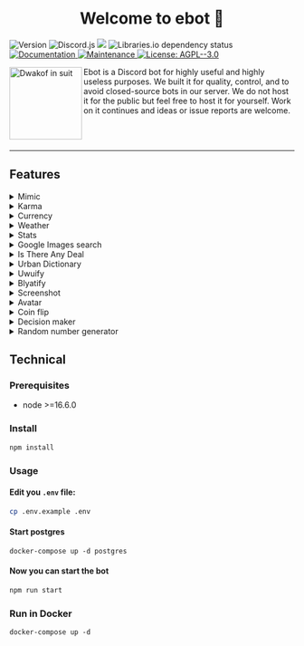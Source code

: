 <h1 align="center">Welcome to ebot 👋</h1>
<p>
  <img alt="Version" src="https://img.shields.io/github/package-json/v/dwakof/ebot" />
  <img alt="Discord.js" src="https://img.shields.io/github/package-json/dependency-version/dwakof/ebot/discord.js" />
  <img src="https://img.shields.io/badge/node-%3E%3D16.6.0-blue.svg" />
  <img alt="Libraries.io dependency status" src="https://img.shields.io/librariesio/github/dwakof/ebot">
  <a href="https://github.com/Dwakof/ebot#readme" target="_blank">
    <img alt="Documentation" src="https://img.shields.io/badge/documentation-no-red.svg" />
  </a>
  <a href="https://github.com/Dwakof/ebot/graphs/commit-activity" target="_blank">
    <img alt="Maintenance" src="https://img.shields.io/badge/Maintained%3F-yes-green.svg" />
  </a>
  <a href="https://github.com/Dwakof/ebot/blob/master/LICENSE" target="_blank">
    <img alt="License: AGPL--3.0" src="https://img.shields.io/github/license/Dwakof/ebot" />
  </a>
</p>

<p>
  <img align="left" width="128" height="128" src="https://user-images.githubusercontent.com/18331529/182911966-01836464-3a9a-4998-8fa8-48b4ab511fd4.png" alt="Dwakof in suit">
  <p align="left">
      Ebot is a Discord bot for highly useful and highly useless purposes. We built it for quality, control, and to avoid closed-source bots in our server. We do not host it for the public but feel free to host it for yourself. Work on it continues and ideas or issue reports are welcome.
  </p>
</p>

<br>
<br>

---

## Features

<details align="left">
  <summary>Mimic</summary>

  Ebot can sync your server's message history and build a mimic model with it, which it can then use to mimic anyone on your guild or even the entire guild as a combined persona. Over time, as more messages are posted, it'll keep updating itself, so you only need to sync once.

  <img width="518" alt="Screen Shot 2022-06-05 at 1 37 08 PM" src="https://user-images.githubusercontent.com/2550945/172048658-69fc9bd2-9c5a-4926-9065-8bf3dee6660b.png">
  <img width="454" alt="Screen Shot 2022-06-05 at 1 37 21 PM" src="https://user-images.githubusercontent.com/2550945/172048663-6a7a81ac-14b2-462c-935d-c08191cb09c3.png">

  <img width="504" alt="Screen Shot 2022-06-05 at 1 44 56 PM" src="https://user-images.githubusercontent.com/2550945/172048920-5fa20305-ab48-4abb-b79d-b06223db089a.png">
  <img width="407" alt="Screen Shot 2022-06-05 at 1 45 00 PM" src="https://user-images.githubusercontent.com/2550945/172048921-76a5091d-9317-4d8b-b384-80c8b2ec405a.png">
  <img width="665" alt="Screen Shot 2022-06-05 at 1 47 18 PM" src="https://user-images.githubusercontent.com/2550945/172049180-d78d4760-8079-42b2-8ba3-9c95af9cebf7.png">
  <img width="948" alt="Screen Shot 2022-06-05 at 1 52 17 PM" src="https://user-images.githubusercontent.com/2550945/172049178-2fdfd26e-7cb0-4e0d-b147-4375a41087fa.png">
  <img width="483" alt="Screen Shot 2022-06-05 at 1 56 22 PM" src="https://user-images.githubusercontent.com/2550945/172049345-5dea2c39-f45f-4652-b66d-1ebd5fd7554e.png">
  
</details>

<details>
  <summary>Karma</summary>

  Award other users karma points by reacting to their messages with ⬆️ (+1), ⬇️ (-1), 🏅 (+5), 🍅 (-5), or by posting `username++`, `username--`. `username+5`, or `username-5`. See standings with `/karma [username]`.

  <img width="505" alt="Screen Shot 2022-06-05 at 1 25 27 PM" src="https://user-images.githubusercontent.com/2550945/172048676-640752e1-fba6-4f5b-9294-919276cdd223.png">
</details>

<details>
  <summary>Currency</summary>

  The currency commands let you search for currencies, convert between them, and see historical change.

  <img width="457" alt="Screen Shot 2022-06-05 at 1 59 59 PM" src="https://user-images.githubusercontent.com/2550945/172049469-fa3a197e-4206-4ae5-ab13-eb2d5746392b.png">
  </br>
  <img width="390" alt="Screen Shot 2022-06-05 at 2 00 13 PM" src="https://user-images.githubusercontent.com/2550945/172049471-02748cef-60f8-4340-a31c-02183fe7c1bb.png">
  </br>
  <img width="512" alt="Screen Shot 2022-06-05 at 2 00 43 PM" src="https://user-images.githubusercontent.com/2550945/172049472-6924778e-a161-425e-a09d-2c439fb9a0ea.png">
  </br>
  <img width="410" alt="Screen Shot 2022-06-05 at 2 01 14 PM" src="https://user-images.githubusercontent.com/2550945/172049473-edc373d8-d5ba-4025-b7f5-11103e1cb319.png">
</details>

<details>
  <summary>Weather</summary>

  The weather command gives you the current weather information, forecast, and alerts if there are any.

  <img width="598" alt="Screen Shot 2022-06-05 at 2 04 53 PM" src="https://user-images.githubusercontent.com/2550945/172049588-283f6c19-f107-40e8-95f8-1ba90b4fdb35.png">
  </br>
  <img width="609" alt="Screen Shot 2022-06-05 at 2 04 22 PM" src="https://user-images.githubusercontent.com/2550945/172049589-2137e390-aace-4e8c-8511-19669f15a6a7.png">
  </br>
  <img width="592" alt="Screen Shot 2022-06-05 at 2 04 27 PM" src="https://user-images.githubusercontent.com/2550945/172049590-2e3e887f-d91b-4433-9443-c77444496c03.png">
</details>

<details>
  <summary>Stats</summary>

  <img width="513" alt="Screen Shot 2022-06-05 at 2 06 59 PM" src="https://user-images.githubusercontent.com/2550945/172049904-cccf8a6d-35b3-4232-a42f-f73e4f0765f2.png">
  </br>
  <img width="509" alt="Screen Shot 2022-06-05 at 2 07 19 PM" src="https://user-images.githubusercontent.com/2550945/172049905-cdd4ec8c-14e6-4433-ad58-49088960f001.png">
  </br>
  <img width="504" alt="Screen Shot 2022-06-05 at 2 07 29 PM" src="https://user-images.githubusercontent.com/2550945/172049907-518a4409-5707-47b3-852c-75a53a70aea2.png">
  </br>
  <img width="507" alt="Screen Shot 2022-06-05 at 2 07 41 PM" src="https://user-images.githubusercontent.com/2550945/172049908-98441e2c-7256-4a98-bf2d-f07abfd7e8b6.png">
  </br>
  <img width="511" alt="Screen Shot 2022-06-05 at 2 07 55 PM" src="https://user-images.githubusercontent.com/2550945/172049910-07250277-d9bc-434c-ad39-7926c5511c6f.png">
  </br>
  <img width="507" alt="Screen Shot 2022-06-05 at 2 08 41 PM" src="https://user-images.githubusercontent.com/2550945/172049912-774e8e83-573c-4190-8202-018c78b904bd.png">
  </br>
  <img width="507" alt="Screen Shot 2022-06-05 at 2 08 55 PM" src="https://user-images.githubusercontent.com/2550945/172049915-4ab9af9f-50c7-42d0-828a-a6e25545d4f1.png">
  </br>
  <img width="508" alt="Screen Shot 2022-06-05 at 2 10 43 PM" src="https://user-images.githubusercontent.com/2550945/172049916-ee1cbe03-34b5-4b47-912d-59962d8d4b7a.png">
  </br>
  <img width="524" alt="Screen Shot 2022-06-05 at 2 13 30 PM" src="https://user-images.githubusercontent.com/2550945/172049920-40cddb19-6ee2-4a1b-91d3-e16c1a1e19d6.png">
  </br>
</details>

<details>
  <summary>Google Images search</summary>

  <img width="509" alt="Screen Shot 2022-06-05 at 2 18 02 PM" src="https://user-images.githubusercontent.com/2550945/172050025-49e8b009-ae48-4e2e-b706-355eab405d63.png">
</details>

<details>
  <summary>Is There Any Deal</summary>

  The deal command lets you search for video game deals on [isthereanydeal.com](https://isthereanydeal.com).

  <img width="505" alt="Screen Shot 2022-06-05 at 2 23 33 PM" src="https://user-images.githubusercontent.com/2550945/172050200-ae09d347-0fa7-4dd5-9a3b-3085aff1cc80.png">
</details>

<details>
  <summary>Urban Dictionary</summary>

  Look up words on Urban Dictionary...and be disappointed every time.

  <img width="603" alt="Screen Shot 2022-06-05 at 2 29 57 PM" src="https://user-images.githubusercontent.com/2550945/172050544-388c9cab-ed79-4697-8129-a7ee0c603131.png">
</details>

<details>
  <summary>Uwuify</summary>

  Behold! The cuteness.

  <img width="467" alt="Screen Shot 2022-06-05 at 2 33 10 PM" src="https://user-images.githubusercontent.com/2550945/172050649-f4dfa6da-83dd-408a-8ae2-3bf8522e9b24.png">
  <img width="393" alt="Screen Shot 2022-06-05 at 2 33 45 PM" src="https://user-images.githubusercontent.com/2550945/172050676-30c022e8-eccf-43e1-ade4-c4819d90ca45.png">
  <img width="1436" alt="Screen Shot 2022-06-05 at 2 30 27 PM" src="https://user-images.githubusercontent.com/2550945/172050590-611bc51c-2553-4774-978c-e3a142251a6e.png">
</details>

<details>
  <summary>Blyatify</summary>

  <img width="64" alt="914336181884420096" src="https://user-images.githubusercontent.com/2550945/172051760-615192e4-b9be-43ea-aa13-8b1b4297657a.gif">
  </br>

  <img width="445" alt="Screen Shot 2022-06-05 at 2 34 08 PM" src="https://user-images.githubusercontent.com/2550945/172050691-b080816f-56e5-4ef2-918a-66d2ffc08991.png">
  <img width="391" alt="Screen Shot 2022-06-05 at 2 34 24 PM" src="https://user-images.githubusercontent.com/2550945/172050709-691e8930-b551-41b4-9813-bba2435d205c.png">
  <img width="1429" alt="Screen Shot 2022-06-05 at 2 30 55 PM" src="https://user-images.githubusercontent.com/2550945/172050609-5c222ea4-4ef5-42c1-a7f2-927418dd37ee.png">
</details>

<details>
  <summary>Screenshot</summary>

  <img width="466" alt="Screen Shot 2022-06-05 at 2 35 22 PM" src="https://user-images.githubusercontent.com/2550945/172050743-46c6a74f-8381-4d4b-bd88-34f2a58ca301.png">
  </br>
  <img width="499" alt="Screen Shot 2022-06-05 at 2 35 38 PM" src="https://user-images.githubusercontent.com/2550945/172050750-bcc83aac-a9c4-45f2-9a03-5895327d72e8.png">
</details>

<details>
  <summary>Avatar</summary>

  <img width="404" alt="Screen Shot 2022-06-05 at 2 26 12 PM" src="https://user-images.githubusercontent.com/2550945/172050802-161ef204-a424-44fd-9208-01b3aa06dbac.png">
</details>

<details>
  <summary>Coin flip</summary>

  <img width="239" alt="Screen Shot 2022-06-05 at 2 26 24 PM" src="https://user-images.githubusercontent.com/2550945/172050822-9ba6445b-75cb-47d3-a250-78328a02c442.png">
</details>

<details>
  <summary>Decision maker</summary>

  <img width="249" alt="Screen Shot 2022-06-05 at 2 27 52 PM" src="https://user-images.githubusercontent.com/2550945/172050838-00c4ed03-6101-4821-a150-a5dc3c9cb2ab.png">
</details>

<details>
  <summary>Random number generator</summary>

  <img width="290" alt="Screen Shot 2022-06-05 at 2 28 53 PM" src="https://user-images.githubusercontent.com/2550945/172050846-463fbd6e-d26b-42c7-9433-596a3d0f2c44.png">
</details>


## Technical

### Prerequisites

- node >=16.6.0

### Install

```sh
npm install
```

### Usage

#### Edit you `.env` file:

```sh
cp .env.example .env
````

#### Start postgres

```shell
docker-compose up -d postgres
```

#### Now you can start the bot

```sh
npm run start
```

### Run in Docker

```shell
docker-compose up -d
```
